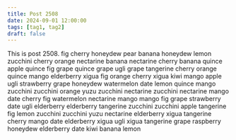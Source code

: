 ```yaml
---
title: Post 2508
date: 2024-09-01 12:00:00
tags: [tag1, tag2]
draft: false
---
```

This is post 2508.
fig
cherry
honeydew
pear
banana
honeydew
lemon
zucchini
cherry
orange
nectarine
banana
nectarine
cherry
banana
quince
apple
quince
fig
grape
quince
grape
ugli
grape
tangerine
cherry
orange
quince
mango
elderberry
xigua
fig
orange
cherry
xigua
kiwi
mango
apple
ugli
strawberry
grape
honeydew
watermelon
date
lemon
quince
mango
zucchini
zucchini
orange
yuzu
zucchini
nectarine
zucchini
nectarine
mango
date
cherry
fig
watermelon
nectarine
mango
mango
fig
grape
strawberry
date
ugli
elderberry
elderberry
tangerine
zucchini
zucchini
apple
tangerine
fig
lemon
zucchini
zucchini
yuzu
nectarine
elderberry
xigua
tangerine
cherry
mango
date
elderberry
xigua
ugli
xigua
tangerine
grape
raspberry
honeydew
elderberry
date
kiwi
banana
lemon
